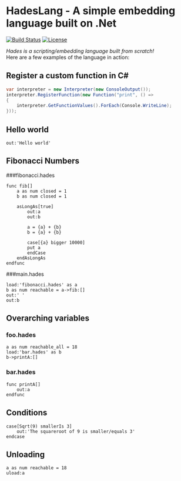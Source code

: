 # HadesLang - A simple embedding language built on .Net
[![Build Status](https://travis-ci.org/Azer0s/HadesLang.svg?branch=master)](https://travis-ci.org/Azer0s/HadesLang)
[![License](https://img.shields.io/badge/license-MIT-green.svg)](https://github.com/Azer0s/HadesLang/blob/master/LICENSE)


*Hades is a scripting/embedding language built from scratch!*
<br>
Here are a few examples of the language in action:

## Register a custom function in C#
```cs
var interpreter = new Interpreter(new ConsoleOutput());
interpreter.RegisterFunction(new Function("print", () =>
{
    interpreter.GetFunctionValues().ForEach(Console.WriteLine);
}));
```

## Hello world
```
out:'Hello world'
```

## Fibonacci Numbers
###fibonacci.hades
```
func fib[]
    a as num closed = 1
    b as num closed = 1

    asLongAs[true]
        out:a
        out:b

        a = {a} + {b}
        b = {a} + {b}

        case[{a} bigger 10000]
	    put a
        endCase
    endAsLongAs
endfunc
```
###main.hades
```
load:'fibonacci.hades' as a
b as num reachable = a->fib:[]
out:' '
out:b
```
## Overarching variables
### foo.hades
```
a as num reachable_all = 18
load:'bar.hades' as b
b->printA:[]
```
### bar.hades
```
func printA[]
    out:a
endfunc
```

## Conditions
```
case[Sqrt(9) smallerIs 3]
    out:'The squareroot of 9 is smaller/equals 3'
endcase
```

## Unloading
```
a as num reachable = 18
uload:a
```
